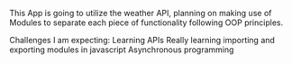 This App is going to utilize the weather API, planning on making use of Modules to separate each piece of functionality following OOP principles. 

Challenges I am expecting: 
    Learning APIs 
    Really learning importing and exporting modules in javascript 
    Asynchronous programming